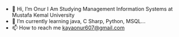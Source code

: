 - 👋 Hi, I’m Onur I Am Studying Management Information Systems at Mustafa Kemal University
- 🌱 I’m currently learning java, C Sharp, Python, MSQL...
- 📫 How to reach me kayaonur607@gmail.com

<!---
kayaonur607/kayaonur607 is a ✨ special ✨ repository because its `README.md` (this file) appears on your GitHub profile.
You can click the Preview link to take a look at your changes.
--->
